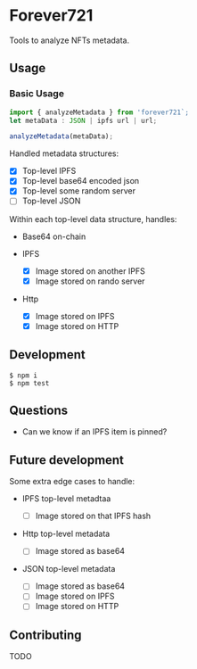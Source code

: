 # Forever721

Tools to analyze NFTs metadata.

## Usage

### Basic Usage

```js
import { analyzeMetadata } from 'forever721`;
let metaData : JSON | ipfs url | url;

analyzeMetadata(metaData);
```

Handled metadata structures:

- [x] Top-level IPFS
- [x] Top-level base64 encoded json
- [x] Top-level some random server
- [ ] Top-level JSON

Within each top-level data structure, handles:

- Base64 on-chain

- IPFS

  - [x] Image stored on another IPFS
  - [x] Image stored on rando server

- Http

  - [x] Image stored on IPFS
  - [x] Image stored on HTTP

## Development

```
$ npm i
$ npm test
```

## Questions

- Can we know if an IPFS item is pinned?

## Future development

Some extra edge cases to handle:

- IPFS top-level metadtaa

  - [ ] Image stored on that IPFS hash

- Http top-level metadata

  - [ ] Image stored as base64

- JSON top-level metadata
  - [ ] Image stored as base64
  - [ ] Image stored on IPFS
  - [ ] Image stored on HTTP

## Contributing

TODO
